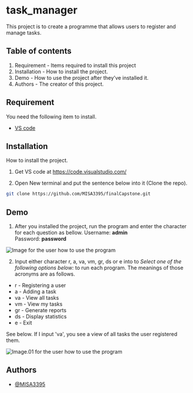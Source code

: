 # task_manager

This project is to create a programme that allows users to register and manage tasks. 

## Table of contents
1. Requirement - Items required to install this project
2. Installation - How to install the project.
3. Demo - How to use the project after they’ve installed it.
4. Authors - The creator of this project.

## Requirement

You need the following item to install.
* [VS code](https://code.visualstudio.com/)

## Installation
 
How to install the project.

1. Get VS code at https://code.visualstudio.com/

2. Open New terminal and put the sentence below into it (Clone the repo).
```bash
git clone https://github.com/MISA3395/finalCapstone.git
```

## Demo

1. After you installed the project, run the program and enter the character for each question as bellow.
Username: **admin**  
Password: **password**

![Image for the user how to use the program](https://github.com/MISA3395/finalCapstone/assets/132083386/63d2249d-7a5f-4e03-9cb3-f1f452d49612)

2. Input either character r, a, va, vm, gr, ds or e into to *Select one of the following options below:* to run each program. The meanings of those acronyms are as follows.   
* r - Registering a user
* a - Adding a task
* va - View all tasks
* vm - View my tasks
* gr - Generate reports
* ds - Display statistics
* e - Exit

See below. If I input 'va', you see a view of all tasks the user registered them.

![Image.01 for the user how to use the program](https://github.com/MISA3395/finalCapstone/assets/132083386/b5ee56c4-f3e3-44b0-83e6-6d42a399d6cc)

## Authors

- [@MISA3395](https://github.com/MISA3395)
